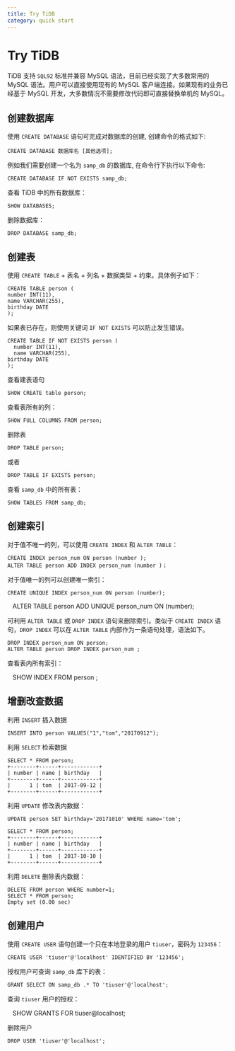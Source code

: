 ```yaml
---
title: Try TiDB
category: quick start
---
```


# Try TiDB


TiDB 支持 `SQL92` 标准并兼容 MySQL 语法，目前已经实现了大多数常用的 MySQL 语法。用户可以直接使用现有的 MySQL 客户端连接。如果现有的业务已经基于 MySQL 开发，大多数情况不需要修改代码即可直接替换单机的 MySQL。


## 创建数据库
使用 `CREATE DATABASE` 语句可完成对数据库的创建, 创建命令的格式如下:

    CREATE DATABASE 数据库名 [其他选项];
  
例如我们需要创建一个名为 `samp_db` 的数据库, 在命令行下执行以下命令:

    CREATE DATABASE IF NOT EXISTS samp_db;

查看 TiDB 中的所有数据库：

    SHOW DATABASES;

删除数据库：

    DROP DATABASE samp_db;

## 创建表

 使用 `CREATE TABLE`  + 表名 + 列名 + 数据类型 + 约束。具体例子如下：

    CREATE TABLE person (
    number INT(11),
    name VARCHAR(255),
    birthday DATE
    );



如果表已存在，则使用关键词 `IF NOT EXISTS` 可以防止发生错误。

    CREATE TABLE IF NOT EXISTS person (
      number INT(11),
      name VARCHAR(255),
    birthday DATE
    );

查看建表语句

    SHOW CREATE table person;

查看表所有的列：

    SHOW FULL COLUMNS FROM person;

删除表

    DROP TABLE person;

或者

    DROP TABLE IF EXISTS person;

查看 `samp_db` 中的所有表：

    SHOW TABLES FROM samp_db;


## 创建索引

对于值不唯一的列，可以使用 `CREATE INDEX` 和 `ALTER TABLE`：

    CREATE INDEX person_num ON person (number );
    ALTER TABLE person ADD INDEX person_num (number )；

对于值唯一的列可以创建唯一索引：

    CREATE UNIQUE INDEX person_num ON person (number);
    ALTER TABLE person ADD UNIQUE person_num  ON (number);

可利用 `ALTER TABLE` 或 `DROP INDEX` 语句来删除索引。类似于 `CREATE INDEX` 语句，`DROP INDEX` 可以在 `ALTER TABLE` 内部作为一条语句处理，语法如下。

    DROP INDEX person_num ON person;
    ALTER TABLE person DROP INDEX person_num ;

查看表内所有索引：

    SHOW INDEX FROM person ;

## 增删改查数据

利用 `INSERT` 插入数据

    INSERT INTO person VALUES("1","tom","20170912");
    
利用 `SELECT` 检索数据    
    
    SELECT * FROM person;
    +--------+------+------------+
    | number | name | birthday   |
    +--------+------+------------+
    |      1 | tom  | 2017-09-12 |
    +--------+------+------------+

利用 `UPDATE` 修改表内数据：

    UPDATE person SET birthday='20171010' WHERE name='tom';
    
    SELECT * FROM person;
    +--------+------+------------+
    | number | name | birthday   |
    +--------+------+------------+
    |      1 | tom  | 2017-10-10 |
    +--------+------+------------+

利用 `DELETE` 删除表内数据：

    DELETE FROM person WHERE number=1;
    SELECT * FROM person;
    Empty set (0.00 sec)


## 创建用户
使用 `CREATE USER` 语句创建一个只在本地登录的用户 `tiuser`，密码为 `123456`：

    CREATE USER 'tiuser'@'localhost' IDENTIFIED BY '123456';

授权用户可查询 `samp_db` 库下的表：

    GRANT SELECT ON samp_db .* TO 'tiuser'@'localhost';
 
查询 `tiuser` 用户的授权：

    SHOW GRANTS FOR tiuser@localhost;

删除用户

    DROP USER 'tiuser'@'localhost';


